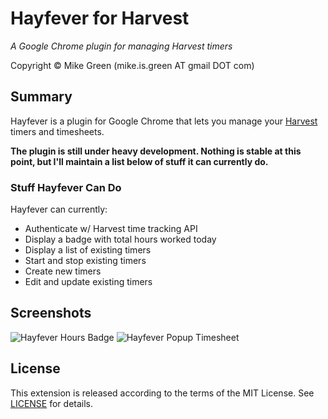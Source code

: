 # Hayfever for Harvest

_A Google Chrome plugin for managing Harvest timers_

Copyright &copy; Mike Green (mike.is.green AT gmail DOT com)

## Summary

Hayfever is a plugin for Google Chrome that lets you manage your [Harvest](http://www.getharvest.com) timers and timesheets.

__The plugin is still under heavy development. Nothing is stable at this point, but I'll maintain a list below of stuff it can currently do.__

### Stuff Hayfever Can Do

Hayfever can currently:

* Authenticate w/ Harvest time tracking API
* Display a badge with total hours worked today
* Display a list of existing timers
* Start and stop existing timers
* Create new timers
* Edit and update existing timers

## Screenshots

![Hayfever Hours Badge](http://s3.fifthroomcreative.com/mikedamage/hayfever-badge.png)
![Hayfever Popup Timesheet](http://s3.fifthroomcreative.com/mikedamage/hayfever-popup.png)

## License

This extension is released according to the terms of the MIT License. See [LICENSE](https://github.com/mikedamage/hayfever-chrome/blob/master/LICENSE) for details.
